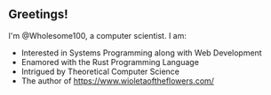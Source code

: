 ## Greetings!

I'm @Wholesome100, a computer scientist. I am:
- Interested in Systems Programming along with Web Development
- Enamored with the Rust Programming Language
- Intrigued by Theoretical Computer Science
- The author of https://www.wioletaoftheflowers.com/


<!--
**Wholesome100/Wholesome100** is a ✨ _special_ ✨ repository because its `README.md` (this file) appears on your GitHub profile.

- Still grinding Leetcode 🫠

Here are some ideas to get you started:

- 🔭 I’m currently working on ...
- 🌱 I’m currently learning ...
- 👯 I’m looking to collaborate on ...
- 🤔 I’m looking for help with ...
- 💬 Ask me about ...
- 📫 How to reach me: ...
- 😄 Pronouns: ...
- ⚡ Fun fact: ...
-->
